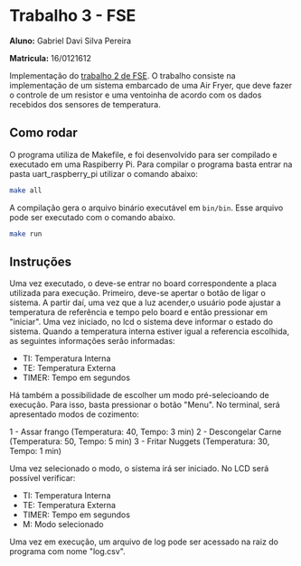 # Trabalho 3 - FSE

**Aluno:** Gabriel Davi Silva Pereira

**Matricula:** 16/0121612

Implementação do [trabalho 2 de FSE](https://gitlab.com/fse_fga/trabalhos-2022_1/trabalho-2-2022-1). O trabalho consiste na implementação de um sistema embarcado de uma Air Fryer, que deve fazer o controle de um resistor e uma ventoinha de acordo com os dados recebidos dos sensores de temperatura.


## Como rodar

O programa utiliza de Makefile, e foi desenvolvido para ser compilado e executado em uma Raspiberry Pi. Para compilar o programa basta entrar na pasta uart_raspberry_pi utilizar o comando abaixo:

```sh
make all
```

A compilação gera o arquivo binário executável em `bin/bin`. Esse arquivo pode ser executado com o comando abaixo.

```sh
make run
```

## Instruções

Uma vez executado, o deve-se entrar no board correspondente a placa utilizada para execução. 
Primeiro, deve-se apertar o botão de ligar o sistema. A partir daí, uma vez que a luz acender,o usuário pode ajustar a temperatura de referência e tempo pelo board e então pressionar em "iniciar". Uma vez iniciado, no lcd o sistema deve informar o estado do sistema. Quando a temperatura interna estiver igual a referencia escolhida, as seguintes informações serão informadas: 

- TI: Temperatura Interna
- TE: Temperatura Externa
- TIMER: Tempo em segundos

Há também a possibilidade de escolher um modo pré-selecioando de execução. Para isso, basta pressionar o botão "Menu". No terminal, será apresentado modos de cozimento: 

1 - Assar frango (Temperatura: 40, Tempo: 3 min)
2 - Descongelar Carne (Temperatura: 50, Tempo: 5 min)
3 - Fritar Nuggets (Temperatura: 30, Tempo: 1 min)

Uma vez selecionado o modo, o sistema irá ser iniciado. No LCD será possível verificar: 

- TI: Temperatura Interna
- TE: Temperatura Externa
- TIMER: Tempo em segundos
- M: Modo selecionado

Uma vez em execução, um arquivo de log pode ser acessado na raiz do programa com nome "log.csv".